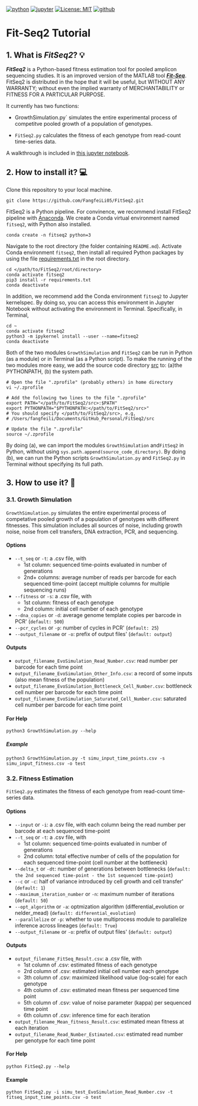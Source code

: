 [![python](https://img.shields.io/badge/Python-3.12-3776AB.svg?style=flat&logo=python&logoColor=white)](https://www.python.org)
[![jupyter](https://img.shields.io/badge/Jupyter-Notebook-F37626.svg?style=flat&logo=Jupyter)](https://jupyterlab.readthedocs.io/en/stable)
[![License: MIT](https://img.shields.io/badge/License-MIT-blue.svg)](https://opensource.org/licenses/MIT)
[![github](https://img.shields.io/badge/GitHub-FangfeiLi05-181717.svg?style=flat&logo=github)](https://github.com/my)


# Fit-Seq2 Tutorial

## 1. What is **_FitSeq2_**? :bulb:

**_FitSeq2_** is a Python-based fitness estimation tool for pooled amplicon sequencing studies. It is an improved version of the MATLAB tool [**_Fit-Seq_**](https://github.com/sashaflevy/Fit-Seq). FitSeq2 is distributed in the hope that it will be useful, but WITHOUT ANY WARRANTY; without even the implied warranty of MERCHANTABILITY or FITNESS FOR A PARTICULAR PURPOSE.

It currently has two functions:

   - GrowthSimulation.py` simulates the entire experimental process of competitve pooled growth of a population of genotypes.

   - `FitSeq2.py` calculates the fitness of each genotype from read-count time-series data.

A walkthrough is included in [this jupyter notebook](https://github.com/FangfeiLi05/FitSeq2/blob/master/test/Gothrough.ipynb).


## 2. How to install it? :computer:

Clone this repository to your local machine.

```console
git clone https://github.com/FangfeiLi05/FitSeq2.git
```

FitSeq2 is a Python pipeline. For convinence, we recommend install FitSeq2 pipeline with [Anaconda](https://www.anaconda.com). We create a Conda virtual environment named `fitseq2`, with Python also installed.

```console
conda create -n fitseq2 python=3
```

Navigate to the root directory (the folder containing `README.md`). Activate Conda environment `fitseq2`, then install all required Python packages by using the file [requirements.txt](./requirements.txt) in the root directory. 

```console
cd </path/to/FitSeq2/root/directory>
conda activate fitseq2
pip3 install -r requirements.txt
conda deactivate
```

In addition, we recommend add the Conda environment `fitseq2` to Jupyter kernelspec. By doing so, you can access this environment in Jupyter Notebook without activating the environment in Terminal. Specifically, in Terminal,
     
```console
cd ~
conda activate fitseq2
python3 -m ipykernel install --user --name=fitseq2
conda deactivate
```

Both of the two modules `GrowthSimulation` and `FitSeq2` can be run in Python (as a module) or in Terminal (as a Python script). To make the running of the two modules more easy, we add the source code directory [src](./src) to: (a)the PYTHONPATH, (b) the system path. 

```console
# Open the file ".zprofile" (probably others) in home directory
vi ~/.zprofile

# Add the following two lines to the file ".zprofile"
export PATH="</path/to/FitSeq2/src>:$PATH"
export PYTHONPATH="$PYTHONPATH:</path/to/FitSeq2/src>"
# You should specify </path/to/FitSeq2/src>, e.g, 
# /Users/fangfeili/Documents/GitHub_Personal/FitSeq2/src

# Update the file ".zprofile"
source ~/.zprofile
```

By doing (a), we can import the modules `GrowthSimulation` and`FitSeq2` in Python, without using `sys.path.append(source_code_directory)`. By doing (b), we can run the Python scripts `GrowthSimulation.py` and `FitSeq2.py` in Terminal without specifying its full path. 



## 3. How to use it? :walking:

### 3.1. Growth Simulation
`GrowthSimulation.py` simulates the entire experimental process of competative pooled growth of a population of genotypes with different fitnesses. This simulation includes all sources of noise, including growth noise, noise from cell transfers, DNA extraction, PCR, and sequencing.

#### Options
* `--t_seq` or `-t`: a .csv file, with
  + 1st column: sequenced time-points evaluated in number of generations
  + 2nd+ columns: average number of reads per barcode for each sequenced time-point (accept multiple columns for multiple sequencing runs)
* `--fitness` or `-s`: a .csv file, with
  + 1st column: fitness of each genotype
  + 2nd column: initial cell number of each genotype
* `--dna_copies` or `-d`: average genome template copies per barcode in PCR' (`default: 500`)
* `--pcr_cycles` or `-p`: number of cycles in PCR' (`default: 25`)
* `--output_filename` or `-o`: prefix of output files' (`default: output`)

#### Outputs
* `output_filename_EvoSimulation_Read_Number.csv`: read number per barcode for each time point
* `output_filename_EvoSimulation_Other_Info.csv`: a record of some inputs (also mean fitness of the population)
* `output_filename_EvoSimulation_Bottleneck_Cell_Number.csv`: bottleneck cell number per barcode for each time point
* `output_filename_EvoSimulation_Saturated_Cell_Number.csv`: saturated cell number per barcode for each time point

#### For Help
```
python3 GrowthSimulation.py --help
```

##### Example
```
python3 GrowthSimulation.py -t simu_input_time_points.csv -s simu_input_fitness.csv -o test
```    


### 3.2. Fitness Estimation
`FitSeq2.py` estimates the fitness of each genotype from read-count time-series data. 

#### Options
* `--input` or `-i`: a .csv file, with each column being the read number per barcode at each sequenced time-point
* `--t_seq` or `-t`: a .csv file, with
  + 1st column: sequenced time-points evaluated in number of generations
  + 2nd column: total effective number of cells of the population for each sequenced time-point (cell number at the bottleneck)
* `--delta_t` or `-dt`: number of generations between bottlenecks (`default: the 2nd sequenced time-point - the 1st sequenced time-point`)
* `--c` or `-c`: half of variance introduced by cell growth and cell transfer' (`default: 1`)
* `--maximum_iteration_number` or `-n`: maximum number of iterations (`default: 50`)
* `--opt_algorithm` or `-a`: optmization algorithm (differential_evolution or nelder_mead) (`default: differential_evolution`)
* `--parallelize` or `-p`: whether to use multiprocess module to parallelize inference across lineages (`default: True`)
* `--output_filename` or `-o`: prefix of output files' (`default: output`)

#### Outputs
* `output_filename_FitSeq_Result.csv`: a .csv file, with
  + 1st column of .csv: estimated fitness of each genotype
  + 2rd column of .csv: estimated initial cell number each genotype
  + 3th column of .csv: maximized likelihood value (log-scale) for each genotype
  + 4th column of .csv: estimated mean fitness per sequenced time point
  + 5th column of .csv: value of noise parameter (kappa) per sequenced time point
  + 6th column of .csv: inference time for each iteration
* `output_filename_Mean_fitness_Result.csv`: estimated mean fitness at each iteration
* `output_filename_Read_Number_Estimated.csv`: estimated read number per genotype for each time point

#### For Help
```
python FitSeq2.py --help
```  

#### Example
```
python FitSeq2.py -i simu_test_EvoSimulation_Read_Number.csv -t fitseq_input_time_points.csv -o test
```